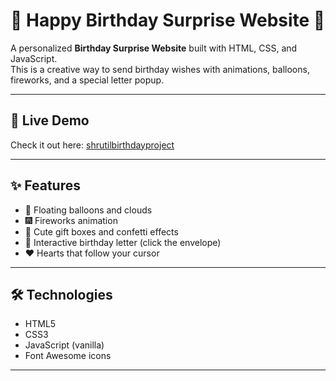 # 🎂 Happy Birthday Surprise Website 💖  

A personalized **Birthday Surprise Website** built with HTML, CSS, and JavaScript.  
This is a creative way to send birthday wishes with animations, balloons, fireworks, and a special letter popup.

---

## 🔗 Live Demo  
Check it out here: [shrutilbirthdayproject](https://shrutibirthdayproject.netlify.app/)

---

## ✨ Features  
- 🎈 Floating balloons and clouds  
- 🎆 Fireworks animation  
- 🎁 Cute gift boxes and confetti effects  
- 💌 Interactive birthday letter (click the envelope)  
- ❤️ Hearts that follow your cursor  

---

## 🛠 Technologies  
- HTML5  
- CSS3  
- JavaScript (vanilla)  
- Font Awesome icons  

---
